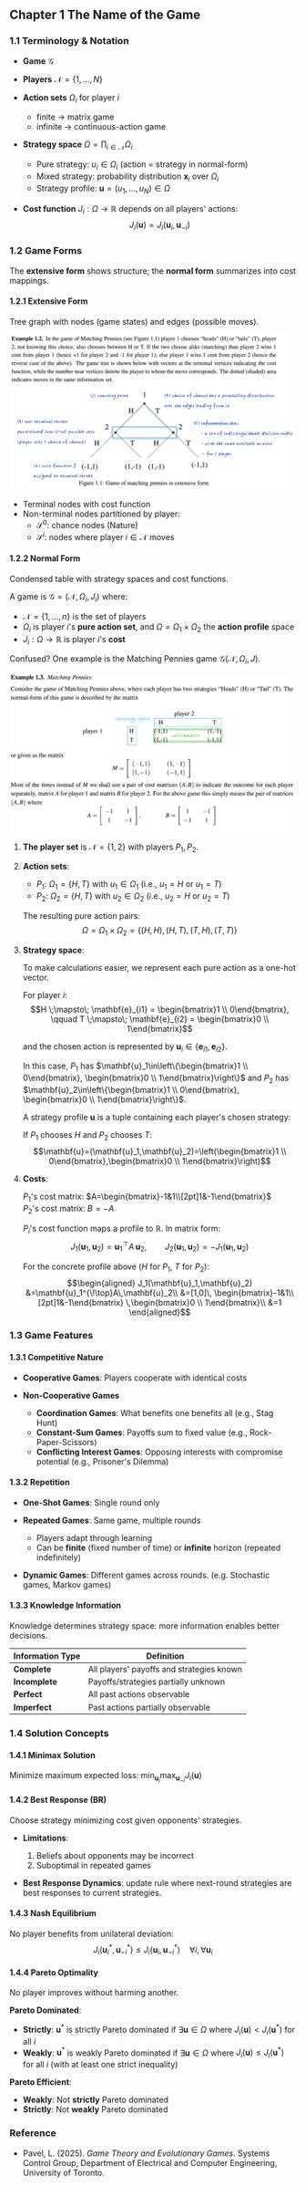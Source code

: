 ## Chapter 1 The Name of the Game


### 1.1 Terminology & Notation 

- **Game** $\mathcal{G}$

- **Players** $\mathcal{N}
=\{1,...,N\}$ 

- **Action sets** $\Omega_i$ for player $i$
    - finite → matrix game
    - infinite → continuous-action game
- **Strategy space**  $\displaystyle \Omega = \prod_{i\in\mathcal N}\Omega_i$
    - Pure strategy: $u_i \in \Omega_i$ (action = strategy in normal-form)
    - Mixed strategy: probability distribution $\mathbf{x}_i$ over $\Omega_i$
    - Strategy profile: $\mathbf{u} = (u_1,\ldots,u_N) \in \Omega$

- **Cost function** $J_i: \Omega \to \mathbb{R}$ depends on all players' actions: $$J_i(\mathbf{u}) = J_i(\mathbf{u}_i, \mathbf{u}_{-i})$$


### 1.2 Game Forms
The **extensive form** shows structure; the **normal form** summarizes into cost mappings.

#### 1.2.1 Extensive Form
Tree graph with nodes (game states) and edges (possible moves).

![Extensive Form](../images/extensive-form.png)

- Terminal nodes with cost function
- Non-terminal nodes partitioned by player:
    - $\mathscr{S}^0$: chance nodes (Nature)
    - $\mathscr{S}^i$: nodes where player $i \in \mathcal{N}$ moves

#### 1.2.2 Normal Form

Condensed table with strategy spaces and cost functions.

A game is $\mathcal{G}=(\mathcal{N},\Omega_i,J_i)$ where:
- $\mathcal{N}=\{1,\ldots,n\}$ is the set of players  
- $\Omega_i$ is player $i$'s **pure action set**, and $\Omega=\Omega_1\times\Omega_2$ the **action profile** space  
- $J_i:\Omega\to\mathbb{R}$ is player $i$'s **cost** 


Confused? One example is the Matching Pennies game $\mathcal{G}(\mathcal{N}, \Omega_i, J)$.

![Normal Form](../images/normal-form.png)

1. **The player set** is $\mathcal{N}=\{1,2\}$ with players $P_1, P_2$.

2. **Action sets**:
   - $P_1$: $\Omega_1=\{H,T\}$ with $u_1\in\Omega_1$ (i.e., $u_1=H$ or $u_1=T$)  
   - $P_2$: $\Omega_2=\{H,T\}$ with $u_2\in\Omega_2$ (i.e., $u_2=H$ or $u_2=T$)

   The resulting pure action pairs:
   $$\Omega=\Omega_1\times\Omega_2=\{(H,H),(H,T),(T,H),(T,T)\}$$

3. **Strategy space**:
   
   To make calculations easier, we represent each pure action as a one-hot vector.
   
   For player $i$:
   $$H \;\mapsto\; \mathbf{e}_{i1} = \begin{bmatrix}1 \\ 0\end{bmatrix}, \qquad T \;\mapsto\; \mathbf{e}_{i2} = \begin{bmatrix}0 \\ 1\end{bmatrix}$$

   and the chosen action is represented by $\mathbf{u}_i\in\{\mathbf{e}_{i1},\mathbf{e}_{i2}\}$.

   In this case, $P_1$ has $\mathbf{u}_1\in\left\{\begin{bmatrix}1 \\ 0\end{bmatrix}, \begin{bmatrix}0 \\ 1\end{bmatrix}\right\}$ and $P_2$ has $\mathbf{u}_2\in\left\{\begin{bmatrix}1 \\ 0\end{bmatrix}, \begin{bmatrix}0 \\ 1\end{bmatrix}\right\}$.
   
   A strategy profile $\mathbf{u}$ is a tuple containing each player's chosen strategy:
   
   If $P_1$ chooses $H$ and $P_2$ chooses $T$:
   $$\mathbf{u}=(\mathbf{u}_1,\mathbf{u}_2)=\left(\begin{bmatrix}1 \\ 0\end{bmatrix},\begin{bmatrix}0 \\ 1\end{bmatrix}\right)$$

4. **Costs**:

   $P_1$'s cost matrix: $A=\begin{bmatrix}-1&1\\[2pt]1&-1\end{bmatrix}$  
   $P_2$'s cost matrix: $B=-A$

   $P_i$'s cost function maps a profile to $\mathbb{R}$. In matrix form:
   $$J_1(\mathbf{u}_1,\mathbf{u}_2)=\mathbf{u}_1^{\!\top}A\,\mathbf{u}_2,\qquad J_2(\mathbf{u}_1,\mathbf{u}_2)=-J_1(\mathbf{u}_1,\mathbf{u}_2)$$
   
   For the concrete profile above ($H$ for $P_1$, $T$ for $P_2$):
   $$\begin{aligned}
   J_1(\mathbf{u}_1,\mathbf{u}_2)
   &=\mathbf{u}_1^{\!\top}A\,\mathbf{u}_2\\
   &=[1,0]\,
   \begin{bmatrix}-1&1\\[2pt]1&-1\end{bmatrix}
   \,\begin{bmatrix}0 \\ 1\end{bmatrix}\\
   &=1
   \end{aligned}$$

### 1.3 Game Features

#### 1.3.1 Competitive Nature

- **Cooperative Games**: Players cooperate with identical costs

- **Non-Cooperative Games**
    - **Coordination Games**: What benefits one benefits all (e.g., Stag Hunt)
    - **Constant-Sum Games**: Payoffs sum to fixed value (e.g., Rock-Paper-Scissors)  
    - **Conflicting Interest Games**: Opposing interests with compromise potential (e.g., Prisoner's Dilemma)

#### 1.3.2 Repetition

- **One-Shot Games**: Single round only

- **Repeated Games**: Same game, multiple rounds
    - Players adapt through learning
    - Can be **finite** (fixed number of time) or **infinite** horizon (repeated indefinitely)

- **Dynamic Games**: Different games across rounds. (e.g. Stochastic games, Markov games)

#### 1.3.3 Knowledge Information

Knowledge determines strategy space: more information enables better decisions.

| Information Type | Definition |
|-----------------|------------|
| **Complete** | All players' payoffs and strategies known |
| **Incomplete** | Payoffs/strategies partially unknown |
| **Perfect** | All past actions observable |
| **Imperfect** | Past actions partially observable |

### 1.4 Solution Concepts

#### 1.4.1 Minimax Solution

Minimize maximum expected loss: $\min_{\mathbf{u}_i} \max_{\mathbf{u}_{-i}} J_i(\mathbf{u})$

#### 1.4.2 Best Response (BR)
Choose strategy minimizing cost given opponents' strategies.

- **Limitations**:
    1. Beliefs about opponents may be incorrect
    2. Suboptimal in repeated games

- **Best Response Dynamics**: update rule where next-round strategies are best responses to current strategies.

#### 1.4.3 Nash Equilibrium

No player benefits from unilateral deviation: 
$$J_i(\mathbf{u}^*_i, \mathbf{u}^*_{-i}) \leq J_i(\mathbf{u}_i, \mathbf{u}^*_{-i}) \quad \forall i, \forall \mathbf{u}_i$$

#### 1.4.4 Pareto Optimality

No player improves without harming another.

**Pareto Dominated**:
- **Strictly**: $\mathbf{u}^*$ is strictly Pareto dominated if $\exists \mathbf{u} \in \Omega$ where $J_i(\mathbf{u}) < J_i(\mathbf{u}^*)$ for all $i$
- **Weakly**: $\mathbf{u}^*$ is weakly Pareto dominated if $\exists \mathbf{u} \in \Omega$ where $J_i(\mathbf{u}) \leq J_i(\mathbf{u}^*)$ for all $i$ (with at least one strict inequality)

**Pareto Efficient**:
- **Weakly**: Not **strictly** Pareto dominated
- **Strictly**: Not **weakly** Pareto dominated


### Reference

- Pavel, L. (2025). *Game Theory and Evolutionary Games*. Systems Control Group, Department of Electrical and Computer Engineering, University of Toronto.

